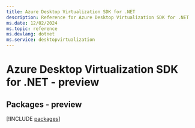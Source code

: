 ```yaml
---
title: Azure Desktop Virtualization SDK for .NET
description: Reference for Azure Desktop Virtualization SDK for .NET
ms.date: 12/02/2024
ms.topic: reference
ms.devlang: dotnet
ms.service: desktopvirtualization
---
```

# Azure Desktop Virtualization SDK for .NET - preview
## Packages - preview
[!INCLUDE [packages](desktop-virtualization-index.md)]
